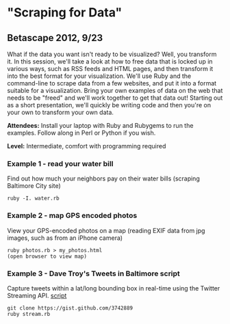 # "Scraping for Data"
## Betascape 2012, 9/23

What if the data you want isn't ready to be visualized? Well, you transform it. In this session, we'll
take a look at how to free data that is locked up in various ways, such as RSS feeds and HTML pages, and
then transform it into the best format for your visualization. We'll use Ruby and the command-line to scrape
data from a few websites, and put it into a format suitable for a visualization. Bring your own examples
of data on the web that needs to be "freed" and we'll work together to get that data out! Starting out as 
a short presentation, we'll quickly be writing code and then you're on your own to transform your own data.

**Attendees:** Install your laptop with Ruby and Rubygems to run the examples. Follow along in Perl or Python if you wish.

**Level:** Intermediate, comfort with programming required

### Example 1 - read your water bill

Find out how much your neighbors pay on their water bills (scraping Baltimore City site)

    ruby -I. water.rb

### Example 2 - map GPS encoded photos

View your GPS-encoded photos on a map (reading EXIF data from jpg images, such as from an iPhone camera)

    ruby photos.rb > my_photos.html
    (open browser to view map)

### Example 3 - Dave Troy's Tweets in Baltimore script

Capture tweets within a lat/long bounding box in real-time using the Twitter Streaming API. [script](https://gist.github.com/3742889)

    git clone https://gist.github.com/3742889
    ruby stream.rb
